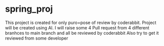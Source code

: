 # spring_proj

This project is created for only puro=pose of review by coderabbit.
Project will be created using AI.
I will raise some 4 Pull request from 4 different branhces to main branch and all be reviewed by coderabbit 
Also try to get it reviewed from some developer
